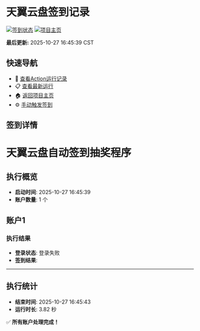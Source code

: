 # 天翼云盘签到记录

[![签到状态](https://github.com/zdp6329/189pan/actions/workflows/main.yml/badge.svg)](https://github.com/zdp6329/189pan/actions/workflows/main.yml) [![项目主页](https://img.shields.io/badge/GitHub-项目主页-blue?logo=github)](https://github.com/zdp6329/189pan)

**最后更新:** 2025-10-27 16:45:39 CST

## 快速导航

- 🔄 [查看Action运行记录](https://github.com/zdp6329/189pan/actions)
- 📋 [查看最新运行](https://github.com/zdp6329/189pan/actions/runs/18834980583)
- 🏠 [返回项目主页](https://github.com/zdp6329/189pan)
- ⚙️ [手动触发签到](https://github.com/zdp6329/189pan/actions/workflows/main.yml)

## 签到详情

# 天翼云盘自动签到抽奖程序

## 执行概览
- **启动时间**: 2025-10-27 16:45:39
- **账户数量**: 1 个

## 账户1
### 执行结果
- **登录状态**: 登录失败
- **签到结果**: 

---
## 执行统计
- **结束时间**: 2025-10-27 16:45:43
- **运行时长**: 3.82 秒

✅ **所有账户处理完成！**
